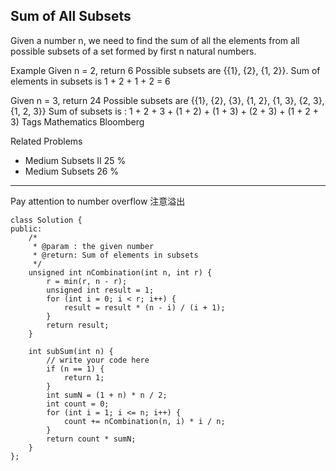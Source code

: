 ## Sum of All Subsets  ##

Given a number n, we need to find the sum of all the elements from all possible subsets of a set formed by first n natural numbers.

Example
Given n = 2, return 6
Possible subsets are {{1}, {2}, {1, 2}}. Sum of elements in subsets
is 1 + 2 + 1 + 2 = 6

Given n = 3, return 24
Possible subsets are {{1}, {2}, {3}, {1, 2}, {1, 3}, {2, 3}, {1, 2, 3}}
Sum of subsets is : 
1 + 2 + 3 + (1 + 2) + (1 + 3) + 
(2 + 3) + (1 + 2 + 3)
Tags 
Mathematics Bloomberg

Related Problems 

- Medium Subsets II 25 %
- Medium Subsets 26 %

----------
Pay attention to number overflow 注意溢出

	class Solution {
	public:
	    /*
	     * @param : the given number
	     * @return: Sum of elements in subsets
	     */
	    unsigned int nCombination(int n, int r) {
	        r = min(r, n - r);
	        unsigned int result = 1;
	        for (int i = 0; i < r; i++) {
	            result = result * (n - i) / (i + 1);
	        }
	        return result;
	    }
	
	    int subSum(int n) {
	        // write your code here
	        if (n == 1) {
	            return 1;
	        }
	        int sumN = (1 + n) * n / 2;
	        int count = 0;
	        for (int i = 1; i <= n; i++) {
	            count += nCombination(n, i) * i / n;
	        }
	        return count * sumN;
	    }
	};